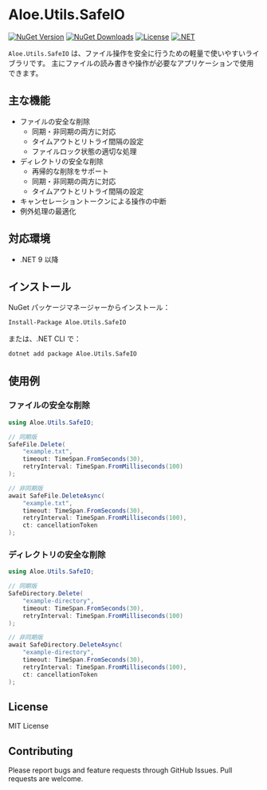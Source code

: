 # Aloe.Utils.SafeIO

[![NuGet Version](https://img.shields.io/nuget/v/Aloe.Utils.SafeIO.svg)](https://www.nuget.org/packages/Aloe.Utils.SafeIO)
[![NuGet Downloads](https://img.shields.io/nuget/dt/Aloe.Utils.SafeIO.svg)](https://www.nuget.org/packages/Aloe.Utils.SafeIO)
[![License](https://img.shields.io/github/license/ted-sharp/aloe-utils-safeio.svg)](LICENSE)
[![.NET](https://img.shields.io/badge/.NET-9.0-blue.svg)](https://dotnet.microsoft.com/download/dotnet/9.0)

`Aloe.Utils.SafeIO` は、ファイル操作を安全に行うための軽量で使いやすいライブラリです。
主にファイルの読み書きや操作が必要なアプリケーションで使用できます。

## 主な機能

* ファイルの安全な削除
  * 同期・非同期の両方に対応
  * タイムアウトとリトライ間隔の設定
  * ファイルロック状態の適切な処理
* ディレクトリの安全な削除
  * 再帰的な削除をサポート
  * 同期・非同期の両方に対応
  * タイムアウトとリトライ間隔の設定
* キャンセレーショントークンによる操作の中断
* 例外処理の最適化

## 対応環境

* .NET 9 以降

## インストール

NuGet パッケージマネージャーからインストール：

```cmd
Install-Package Aloe.Utils.SafeIO
```

または、.NET CLI で：

```cmd
dotnet add package Aloe.Utils.SafeIO
```

## 使用例

### ファイルの安全な削除

```csharp
using Aloe.Utils.SafeIO;

// 同期版
SafeFile.Delete(
    "example.txt",
    timeout: TimeSpan.FromSeconds(30),
    retryInterval: TimeSpan.FromMilliseconds(100)
);

// 非同期版
await SafeFile.DeleteAsync(
    "example.txt",
    timeout: TimeSpan.FromSeconds(30),
    retryInterval: TimeSpan.FromMilliseconds(100),
    ct: cancellationToken
);
```

### ディレクトリの安全な削除

```csharp
using Aloe.Utils.SafeIO;

// 同期版
SafeDirectory.Delete(
    "example-directory",
    timeout: TimeSpan.FromSeconds(30),
    retryInterval: TimeSpan.FromMilliseconds(100)
);

// 非同期版
await SafeDirectory.DeleteAsync(
    "example-directory",
    timeout: TimeSpan.FromSeconds(30),
    retryInterval: TimeSpan.FromMilliseconds(100),
    ct: cancellationToken
);
```

## License

MIT License

## Contributing

Please report bugs and feature requests through GitHub Issues. Pull requests are welcome.
